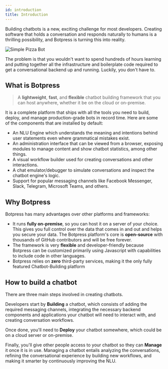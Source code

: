 ```yaml
---
id: introduction
title: Introduction
---
```


Building chatbots is a new, exciting challenge for most developers. Creating software that holds a conversation and responds naturally to humans is a thrilling possibility, and Botpress is turning this into reality. 

![Simple Pizza Bot](assets/pizzabot.gif)

The problem is that you wouldn't want to spend hundreds of hours learning and putting together all the infrastructure and boilerplate code required to get a conversational backend up and running. Luckily, you don't have to.

## What is Botpress

> A **lightweight**, **fast**, and **flexible** chatbot building framework that you can host anywhere, whether it be on the cloud or on-premise.

It is a complete platform that ships with all the tools you need to build, deploy, and manage production-grade bots in record time. Here are some of the components that are installed by default:

- An NLU Engine which understands the meaning and intentions behind user statements even where grammatical mistakes exist.
- An administration interface that can be viewed from a browser, exposing modules to manage content and show chatbot  statistics, among other things. 
- A visual workflow builder used for creating conversations and other interactions.
- A chat emulator/debugger to simulate conversations and inspect the chatbot engine's logic.
- Support for popular messaging channels like Facebook Messenger, Slack, Telegram, Microsoft Teams, and others.

## Why Botpress

Botpress has many advantages over other platforms and frameworks:

- It runs **fully on-premise**, so you can host it on a server of your choice. This gives you full control over the data that comes in and out and helps you secure your data. 
The Botpress platform's core is **open-source** with thousands of GitHub contributors and will be free forever.
- The framework is very **flexible** and developer-friendly because Botpress can be customized primarily using Javascript with capabilities to include code in other languages.
- Botpress relies on **zero** third-party services, making it the only fully featured Chatbot-Building platform

## How to build a chatbot

There are three main steps involved in creating chatbots.

Developers start by **Building** a chatbot, which consists of adding the required messaging channels, integrating the necessary backend components and applications your chatbot will need to interact with, and creating conversation workflows.

Once done, you'll need to **Deploy** your chatbot somewhere, which could be on a cloud server or on-premise.

Finally, you'll give other people access to your chatbot so they can **Manage** it once it is in use. Managing a chatbot entails analyzing the conversations, refining the conversational experience by building new workflows, and making it smarter by continuously improving the NLU.
